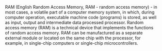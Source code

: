 RAM (English Random Access Memory, RAM - random access memory) - in most cases, a volatile part of a computer memory system, in which, during computer operation, executable machine code (programs) is stored, as well as input, output and intermediate data processed processor. Random access memory (RAM) is a technical device that implements the functions of random access memory. RAM can be manufactured as a separate external module or located on the same chip with the processor, for example, in single-chip computers or single-chip microcontrollers.

